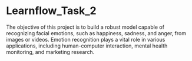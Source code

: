 # Learnflow_Task_2
The objective of this project is to build a robust model capable of recognizing facial emotions, such as happiness, sadness, and anger, from images or videos. Emotion recognition plays a vital role in various applications, including human-computer interaction, mental health monitoring, and marketing research.
